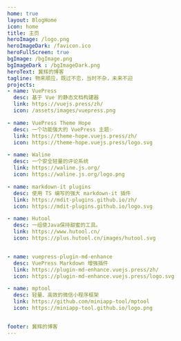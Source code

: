 ```yaml
---
home: true
layout: BlogHome
icon: home
title: 主页
heroImage: /logo.png
heroImageDark: /favicon.ico
heroFullScreen: true
bgImage: /bgImage.png
bgImageDark : /bgImageDark.png
heroText: 冀辉的博客
tagline: 物来顺应，既过不恋，当时不杂，未来不迎
projects:
- name: VuePress
  desc: 基于 Vue 的静态文档构建器
  link: https://vuejs.press/zh/
  icon: /assets/images/vuepress.png

- name: VuePress Theme Hope
  desc: 一个功能强大的 VuePress 主题✨
  link: https://theme-hope.vuejs.press/zh/
  icon: https://theme-hope.vuejs.press/logo.svg

- name: Waline
  desc: 一个安全轻量的评论系统
  link: https://waline.js.org/
  icon: https://waline.js.org/logo.png

- name: markdown-it plugins
  desc: 使用 TS 编写的强大 markdown-it 插件
  link: https://mdit-plugins.github.io/zh/
  icon: https://mdit-plugins.github.io/logo.svg

- name: Hutool
  desc: 一组使Java保持甜蜜的工具。
  link: https://www.hutool.cn/
  icon: https://plus.hutool.cn/images/hutool.svg


- name: vuepress-plugin-md-enhance
  desc: VuePress Markdown 增强插件
  link: https://plugin-md-enhance.vuejs.press/zh/
  icon: https://plugin-md-enhance.vuejs.press/logo.svg

- name: mptool
  desc: 轻量、高效的微信小程序框架
  link: https://github.com/miniapp-tool/mptool
  icon: https://miniapp-tool.github.io/logo.png


footer: 冀辉的博客
---
```

